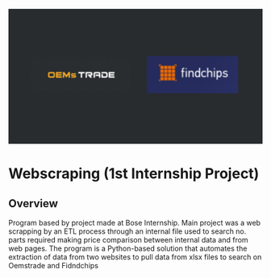 ![banner](assets/banner.png)
# Webscraping (1st Internship Project)

## Overview
Program based by project made at Bose Internship. 
Main project was a web scrapping by an ETL process through an internal file used to search no. parts required making price comparison between internal data and from web pages. 
The program is a Python-based solution that automates the extraction of data from two websites to pull data from xlsx files to search on Oemstrade and Fidndchips
